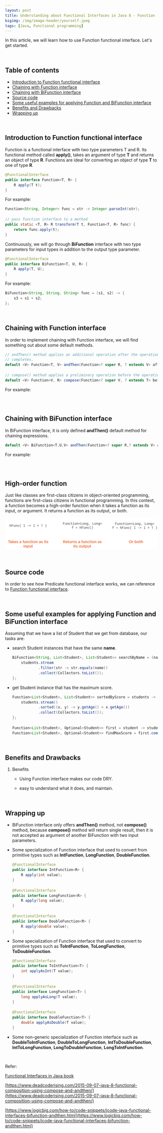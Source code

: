 ```yaml
---
layout: post
title: Understanding about Functional Interfaces in Java 8 - Function
bigimg: /img/image-header/yourself.jpeg
tags: [Java, Functional programming]
---
```


In this article, we will learn how to use Function functional interface. Let's get started.

<br>

## Table of contents
- [Introduction to Function functional interface](#introduction-to-function-functional-interface)
- [Chaining with Function interface](#chaining-with-function-interface)
- [Chaining with BiFunction interface](#chaining-with-bifunction-interface)
- [Source code](#source-code)
- [Some useful examples for applying Function and BiFunction interface](#some-useful-examples-for-applying-function-and-bifunction-interface)
- [Benefits and Drawbacks](#benefits-and-drawbacks)
- [Wrapping up](#wrapping-up)


<br>

## Introduction to Function functional interface

Function is a functional interface with two type parameters T and R. Its functional method called **apply()**, takes an argument of type **T** and returns an object of type **R**. Functions are ideal for converting an object of type **T** to one of type **R**.

```java
@FunctionalInterface
public interface Function<T, R> {
    R apply(T t);
}
```

For example:

```java
Function<String, Integer> func = str -> Integer.parseInt(str);

// pass function interface to a method
public static <T, R> R transform(T t, Function<T, R> func) {
    return func.apply(t);
}
```

Continuously, we will go through **BiFunction** interface with two type parameters for input types in addition to the output type parameter.

```java
@FunctionalInterface
public interface BiFunction<T, U, R> {
    R apply(T, U);
}
```

For example:

```java
BiFunction<String, String, String> func = (s1, s2) -> {
    s3 = s1 + s2;   
};
```

<br>

## Chaining with Function interface

In order to implement chaining with Function interface, we will find something out about some default methods.

```java
// andThen() method applies an additional operation after the operation specified by the apply() method
// completes.
default <V> Function<T, V> andThen(Function<? super R, ? extends V> after);

// compose() method applies a preliminary operation before the operation specified by the apply() method
default <V> Function<V, R> compose(Function<? super V, ? extends T> before);
```

For example:

```java

```


<br>

## Chaining with BiFunction interface

In BiFunction interface, it is only defined **andThen()** default method for chaining expressions.

```java
default <V> BiFunction<T,U,V> andThen(Function<? super R,? extends V> after)
```

For example:

```java

```

<br>

## High-order function

Just like classes are first-class citizens in object-oriented programming, functions are first-class citizens in functional programming. In this context, a function becomes a high-order function when it takes a function as its input, or argument. It returns a function as its output, or both.

![](../img/Java/functional-programming/function/high-order-function.png)


<br>

## Source code

In order to see how Predicate functional interface works, we can reference to [Function functional interface](https://github.com/DucManhPhan/J2EE/tree/master/src/Java_Core/Java%208/Functional%20Interfaces/function).


<br>

## Some useful examples for applying Function and BiFunction interface

Assuming that we have a list of Student that we get from database, our tasks are:
- search Student instances that have the same **name**.

    ```java
    BiFunction<String, List<Student>, List<Student>> searchByName = (name, students) -> {
        students.stream
                .filter(str -> str.equals(name))
                .collect(Collectors.toList());
    };
    ```

- get Student instance that has the maximum score.

    ```java
    Function<List<Student>, List<Student>> sortedByScore = students -> {
        students.stream()
                .sorted((x, y) -> y.getAge() > x.getAge())
                .collect(Collectors.toList());
    };

    Function<List<Student>, Optional<Student>> first = student -> student.stream().findFirst();
    Function<List<Student>, Optional<Student>> findMaxScore = first.compose(sortedByScore);
    ```

<br>

## Benefits and Drawbacks
1. Benefits

    - Using Function interface makes our code DRY.

    - easy to understand what it does, and maintain.


<br>

## Wrapping up
- BiFunction interface only offers **andThen()** method, not **compose()** method, because **compose()** method will return single result, then it is not accepted as argument of another BiFunction with two input parameters.

- Some specialization of Function interface that used to convert from primitive types such as **IntFunction**, **LongFunction**, **DoubleFunction**.

    ```java
    @FunctionalInterface
    public interface IntFunction<R> {
        R apply(int value);
    }

    @FunctionalInterface
    public interface LongFunction<R> {
        R apply(long value);
    }

    @FunctionalInterface
    public interface DoubleFunction<R> {
        R apply(double value);
    }
    ```

- Some specialization of Function interface that used to convert to primitive types such as **ToIntFunction**, **ToLongFunction**, **ToDoubleFunction**.

    ```java
    @FunctionalInterface
    public interface ToIntFunction<T> {
        int applyAsInt(T value);
    }

    @FunctionalInterface
    public interface LongFunction<T> {
        long applyAsLong(T value);
    }

    @FunctionalInterface
    public interface DoubleFunction<T> {
        double applyAsDouble(T value);
    }
    ```

- Some non-generic specialization of Function interface such as **DoubleToIntFunction**, **DoubleToLongFunction**, **IntToDoubleFunction**, **IntToLongFunction**, **LongToDoubleFunction**, **LongToIntFunction**.

<br>

Refer:

[Functional Interfaces in Java book]()

[https://www.deadcoderising.com/2015-09-07-java-8-functional-composition-using-compose-and-andthen/](https://www.deadcoderising.com/2015-09-07-java-8-functional-composition-using-compose-and-andthen/)

[https://www.logicbig.com/how-to/code-snippets/jcode-java-functional-interfaces-bifunction-andthen.html](https://www.logicbig.com/how-to/code-snippets/jcode-java-functional-interfaces-bifunction-andthen.html)